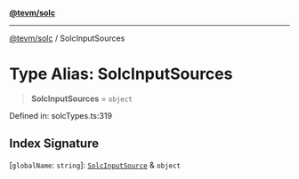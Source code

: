 [**@tevm/solc**](../README.md)

***

[@tevm/solc](../globals.md) / SolcInputSources

# Type Alias: SolcInputSources

> **SolcInputSources** = `object`

Defined in: solcTypes.ts:319

## Index Signature

\[`globalName`: `string`\]: [`SolcInputSource`](SolcInputSource.md) & `object`

